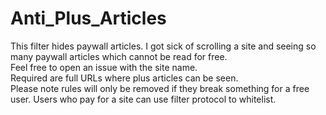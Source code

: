 # Anti_Plus_Articles
This filter hides paywall articles. I got sick of scrolling a site and seeing so many paywall articles which cannot be read for free.<br>
Feel free to open an issue with the site name.<br>
Required are full URLs where plus articles can be seen.<br>
Please note rules will only be removed if they break something for a free user. Users who pay for a site can use filter protocol to whitelist.<br>
